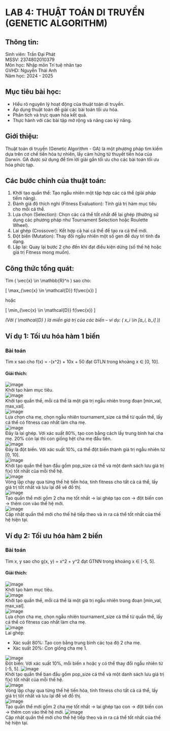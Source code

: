 # LAB 4: THUẬT TOÁN DI TRUYỀN (GENETIC ALGORITHM)  
## Thông tin:  
Sinh viên: Trần Đại Phát  
MSSV: 2374802010379  
Môn học: Nhập môn Trí tuệ nhân tạo  
GVHD: Nguyễn Thái Anh  
Năm học: 2024 - 2025  
## Mục tiêu bài học:  
- Hiểu rõ nguyên lý hoạt động của thuật toán di truyền.
- Áp dụng thuật toán để giải các bài toán tối ưu hóa.
- Phân tích và trực quan hóa kết quả.
- Thực hành với các bài tập mở rộng và nâng cao kỹ năng.
## Giới thiệu:  
Thuật toán di truyền (Genetic Algorithm - GA) là một phương pháp tìm kiếm dựa trên cơ chế tiến hóa tự nhiên, lấy cảm hứng từ thuyết tiến hóa của Darwin. GA được sử dụng để tìm lời giải gần tối ưu cho các bài toán tối ưu hóa phức tạp.  
## Các bước chính của thuật toán:  
1. Khởi tạo quần thể: Tạo ngẫu nhiên một tập hợp các cá thể (giải pháp tiềm năng).
2. Đánh giá độ thích nghi (Fitness Evaluation): Tính giá trị hàm mục tiêu cho mỗi cá thể.
3. Lựa chọn (Selection): Chọn các cá thể tốt nhất để lai ghép (thường sử dụng các phương pháp như Tournament Selection hoặc Roulette Wheel).
4. Lai ghép (Crossover): Kết hợp cả hai cá thể để tạo ra cá thể mới.
5. Đột biến (Mutation): Thay đổi ngẫu nhiên một số gen để duy trì tính đa dạng.
6. Lặp lại: Quay lại bước 2 cho đến khi đạt điều kiện dừng (số thế hệ hoặc giá trị Fitness mong muốn).

## Công thức tổng quát:  
Tìm \( \vec{x} \in \mathbb{R}^n \) sao cho:

\[
\max_{\vec{x} \in \mathcal{D}} f(\vec{x})
\]

hoặc

\[
\min_{\vec{x} \in \mathcal{D}} f(\vec{x})
\]

*(Với \( \mathcal{D} \) là miền giá trị của các biến – ví dụ: \( x_i \in [a_i, b_i] \))*


## Ví dụ 1: Tối ưu hóa hàm 1 biến  
### Bài toán  
Tìm x sao cho f(x) = -(x^2) + 10x + 50 đạt GTLN trong khoảng x ∈ [0, 10].  
#### Giải thích:  
![image](https://github.com/user-attachments/assets/89050164-637b-4141-9cc5-2ce9f737dfcf)  
Khởi tạo hàm mục tiêu.  
![image](https://github.com/user-attachments/assets/d6dc0e3e-b464-460e-ba52-ef63e53cce0c)  
Khởi tạo quần thể, mỗi cá thể là một giá trị ngẫu nhiên trong đoạn [min_val, max_val].  
![image](https://github.com/user-attachments/assets/dc08272e-027b-4438-99d1-aad53c858bcf)  
Lựa chọn cha mẹ, chọn ngẫu nhiên tournament_size cá thể từ quần thể, lấy cá thể có fitness cao nhất làm cha mẹ.  
![image](https://github.com/user-attachments/assets/e67036b2-7126-41d1-a6e1-fb3924b237f2)  
Đây là lai ghép. Với xác suất 80%, tạo con bằng cách lấy trung bình hai cha mẹ. 20% còn lại thì con giống hệt cha mẹ đầu tiên.  
![image](https://github.com/user-attachments/assets/6bc8f342-6780-4f6e-bef6-5069739298d7)  
Đây là đột biến. Với xác suất 10%, cá thể đột biến thành giá trị ngẫu nhiên từ [0, 10].  
![image](https://github.com/user-attachments/assets/42fc49fd-f8d4-4a44-87c3-73368bc5caa8)  
Khởi tạo quần thể ban đầu gồm pop_size cá thể và một danh sách lưu giá trị f(x) tốt nhất của mỗi thế hệ.  
![image](https://github.com/user-attachments/assets/af094dbb-48f6-409b-aa52-dcc633ab7654)  
Vòng lặp chạy qua từng thế hệ tiến hóa, tính fitness cho tất cả cá thể, lấy giá trị tốt nhất và lưu lại để vẽ đồ thị.  
![image](https://github.com/user-attachments/assets/2aa7ae35-4138-44d9-89f7-b40be747f875)  
Tạo quần thể mới gồm 2 cha mẹ tốt nhất -> lai ghép tạo con -> đột biến con -> thêm con vào thế hệ mới.  
![image](https://github.com/user-attachments/assets/4597a6fb-1e3e-41bc-8f83-4d007226fe88)  
Cập nhật quần thể mới cho thế hệ tiếp theo và in ra cá thể tốt nhất của thế hệ hiện tại.  

## Ví dụ 2: Tối ưu hóa hàm 2 biến  
### Bài toán  
Tìm x, y sao cho g(x, y) = x^2 + y^2 đạt GTNN trong khoảng x ∈ [-5, 5].  
#### Giải thích:  
![image](https://github.com/user-attachments/assets/3c5df443-51d0-4878-8ded-89ff26e7751d)  
Khởi tạo hàm mục tiêu.  
![image](https://github.com/user-attachments/assets/adb8e549-6d63-43b4-8d6c-a1bfb87a675d)  
Khởi tạo quần thể, mỗi cá thể là một giá trị ngẫu nhiên trong đoạn [min_val, max_val].  
![image](https://github.com/user-attachments/assets/cbb8a9a6-2435-4854-b04d-5a11e8366582)  
Lựa chọn cha mẹ, chọn ngẫu nhiên tournament_size cá thể từ quần thể, lấy cá thể có fitness cao nhất làm cha mẹ.  
![image](https://github.com/user-attachments/assets/e429decc-ac66-4926-acf2-2d2faf817c58)  
Lai ghép:  
- Xác suất 80%: Tạo con bằng trung bình các tọa độ 2 cha mẹ.  
- Xác suất 20%: Con giống cha mẹ 1.

![image](https://github.com/user-attachments/assets/cca891b8-6c3f-476c-9d5b-320e47618cd3)  
Đột biến: Với xác suất 10%, mỗi biến x hoặc y có thể thay đổi ngẫu nhiên từ [-5, 5].
![image](https://github.com/user-attachments/assets/44a0a754-938b-4568-99d8-1056567168c8)  
Khởi tạo quần thể ban đầu gồm pop_size cá thể và một danh sách lưu giá trị f(x) tốt nhất của mỗi thế hệ.  
![image](https://github.com/user-attachments/assets/55063444-2460-4c9b-9470-fd9fbd06515c)  
Vòng lặp chạy qua từng thế hệ tiến hóa, tính fitness cho tất cả cá thể, lấy giá trị tốt nhất và lưu lại để vẽ đồ thị.  
![image](https://github.com/user-attachments/assets/f20f71cc-f3b1-4617-be76-d4cf4bce7038)  
Tạo quần thể mới gồm 2 cha mẹ tốt nhất -> lai ghép tạo con -> đột biến con -> thêm con vào thế hệ mới. 
![image](https://github.com/user-attachments/assets/f5e70e30-e90b-4bea-8fc4-f221cb80daf3)  
Cập nhật quần thể mới cho thế hệ tiếp theo và in ra cá thể tốt nhất của thế hệ hiện tại.

































